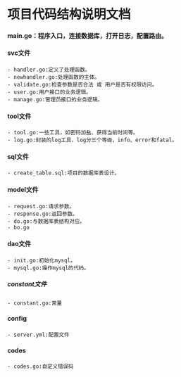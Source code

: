 #   项目代码结构说明文档

#### main.go：程序入口，连接数据库，打开日志，配置路由。

#### svc文件
    - handler.go:定义了处理函数。
    - newhandler.go:处理函数的主体。
    - validate.go:检查参数是否合法 或 用户是否有权限访问。
    - user.go:用户接口的业务逻辑。
    - manage.go:管理员接口的业务逻辑。
#### tool文件
    - tool.go:一些工具，如密码加盐、获得当前时间等。
    - log.go:封装的log工具，log分三个等级，info、error和fatal。
#### sql文件
    - create_table.sql:项目的数据库表设计。
#### model文件
    - request.go:请求参数。
    - response.go:返回参数。
    - do.go:与数据库表结构对应。
    - bo.go
#### dao文件
    - init.go:初始化mysql。
    - mysql.go:操作mysql的代码。
##### constant文件
    - constant.go:常量 
#### config
    - server.yml:配置文件
#### codes
    - codes.go:自定义错误码